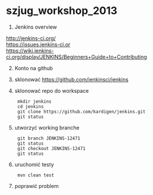 szjug_workshop_2013
===================

1. Jenkins overview

http://jenkins-ci.org/  
https://issues.jenkins-ci.or  
https://wiki.jenkins-ci.org/display/JENKINS/Beginners+Guide+to+Contributing  

2. Konto na github
3. sklonować https://github.com/jenkinsci/jenkins
4. sklonować repo do workspace

        mkdir jenkins
        cd jenkins
        git clone https://github.com/kardigen/jenkins.git
        git status

5. utworzyć working branche

        git branch JENKINS-12471
        git status
        git checkout JENKINS-12471
        git status
        
6. uruchomić testy

        mvn clean test
        
7. poprawić problem
